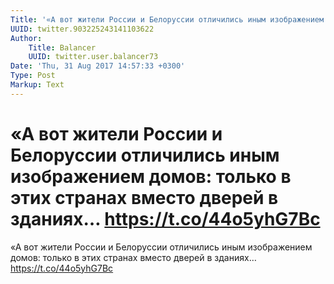 ```yaml
---
Title: '«А вот жители России и Белоруссии отличились иным изображением домов: только в этих странах вместо дверей в зданиях… https://t.co/44o5yhG7Bc'
UUID: twitter.903225243141103622
Author:
    Title: Balancer
    UUID: twitter.user.balancer73
Date: 'Thu, 31 Aug 2017 14:57:33 +0300'
Type: Post
Markup: Text
---
```


# «А вот жители России и Белоруссии отличились иным изображением домов: только в этих странах вместо дверей в зданиях… https://t.co/44o5yhG7Bc

«А вот жители России и Белоруссии отличились иным
изображением домов: только в этих странах вместо дверей в
зданиях… https://t.co/44o5yhG7Bc